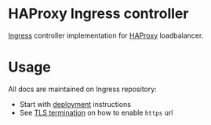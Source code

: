 # HAProxy Ingress controller

[Ingress](https://kubernetes.io/docs/user-guide/ingress/) controller implementation for [HAProxy](http://www.haproxy.org/) loadbalancer.

# Usage

All docs are maintained on Ingress repository:

* Start with [deployment](https://github.com/kubernetes/ingress/tree/master/examples/deployment/haproxy) instructions
* See  [TLS termination](https://github.com/kubernetes/ingress/tree/master/examples/tls-termination/haproxy) on how to enable `https` url
